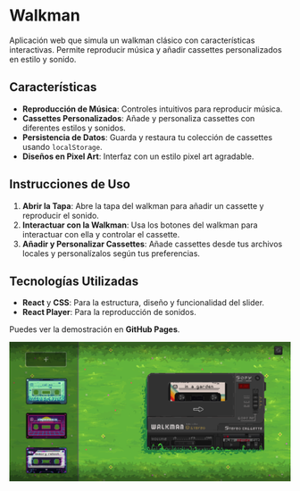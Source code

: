 # Walkman

Aplicación web que simula un walkman clásico con características interactivas. Permite reproducir música y añadir cassettes personalizados en estilo y sonido.

## Características

- **Reproducción de Música**: Controles intuitivos para reproducir música.
- **Cassettes Personalizados**: Añade y personaliza cassettes con diferentes estilos y sonidos.
- **Persistencia de Datos**: Guarda y restaura tu colección de cassettes usando `localStorage`.
- **Diseños en Pixel Art**: Interfaz con un estilo pixel art agradable.

## Instrucciones de Uso

1. **Abrir la Tapa**: Abre la tapa del walkman para añadir un cassette y reproducir el sonido.
2. **Interactuar con la Walkman**: Usa los botones del walkman para interactuar con ella y controlar el cassette.
3. **Añadir y Personalizar Cassettes**: Añade cassettes desde tus archivos locales y personalízalos según tus preferencias.

## Tecnologías Utilizadas

- **React** y **CSS**: Para la estructura, diseño y funcionalidad del slider.
- **React Player**: Para la reproducción de sonidos.

Puedes ver la demostración en **GitHub Pages**.

<div align="center">
    <img src="/public/demo-imng.png" alt="Demo de Walkman">
</div>
